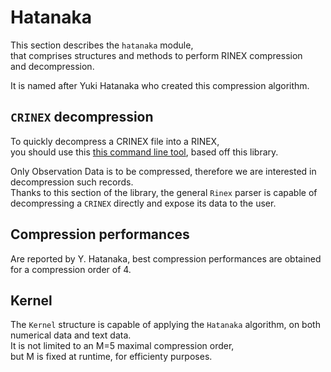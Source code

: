 # Hatanaka

This section describes the `hatanaka` module,   
that comprises structures and methods to perform RINEX compression  
and decompression.

It is named after Yuki Hatanaka who created this compression algorithm.

## `CRINEX` decompression

To quickly decompress a CRINEX file into a RINEX,   
you should use this [this command line tool](https://github.com/gwbres/hatanaka),
based off this library.

Only Observation Data is to be compressed, therefore we are interested in decompression
such records.  
Thanks to this section of the library, the general `Rinex` parser is capable of
decompressing a `CRINEX` directly and expose its data to the user.

## Compression performances

Are reported by Y. Hatanaka, best compression performances
are obtained for a compression order of 4.

## Kernel

The `Kernel` structure is capable of applying the `Hatanaka` algorithm,
on both numerical data and text data.  
It is not limited to an M=5 maximal compression order,   
but M is fixed at runtime, for efficienty purposes.
